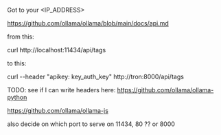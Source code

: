 Got to your <IP_ADDRESS>


https://github.com/ollama/ollama/blob/main/docs/api.md

from this:

curl http://localhost:11434/api/tags

to this:

curl  --header "apikey: key_auth_key"  http://tron:8000/api/tags

TODO:
see if I can write headers here:
https://github.com/ollama/ollama-python

https://github.com/ollama/ollama-js

also decide on which port to serve on 11434, 80 ?? or 8000
